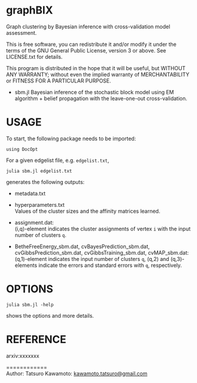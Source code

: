 # graphBIX
Graph clustering by Bayesian inference with cross-validation model assessment.

This is free software, you can redistribute it and/or modify it under the terms of the GNU General Public License, version 3 or above. See LICENSE.txt for details.

This program is distributed in the hope that it will be useful, but WITHOUT ANY WARRANTY; without even the implied warranty of MERCHANTABILITY or FITNESS FOR A PARTICULAR PURPOSE.


* sbm.jl
	Bayesian inference of the stochastic block model using EM algorithm + belief propagation with the leave-one-out cross-validation.

USAGE
============

To start, the following package needs to be imported:
```
using DocOpt
```

For a given edgelist file, e.g. `edgelist.txt`,
```
julia sbm.jl edgelist.txt
```
generates the following outputs:

* metadata.txt

* hyperparameters.txt  
	Values of the cluster sizes and the affinity matrices learned.

* assignment.dat:  
	(i,q)-element indicates the cluster assignments of vertex `i` with the input number of clusters `q`.

* BetheFreeEnergy_sbm.dat, cvBayesPrediction_sbm.dat, cvGibbsPrediction_sbm.dat, cvGibbsTraining_sbm.dat, cvMAP_sbm.dat:  
	(q,1)-element indicates the input number of clusters `q`, (q,2) and (q,3)-elements indicate the errors and standard errors with `q`, respectively.

OPTIONS
============

```
julia sbm.jl -help
```
shows the options and more details.



REFERENCE
============
arxiv:xxxxxxx


============  
Author: Tatsuro Kawamoto: kawamoto.tatsuro@gmail.com
